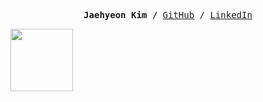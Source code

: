 <p><pre align="center">
<strong>Jaehyeon Kim /</strong> <a href="https://github.com/kiku99">GitHub</a> / <a href="https://www.linkedin.com/in/%EC%9E%AC%ED%98%84-%EA%B9%80-117160251/">LinkedIn</a></pre></p>

<a href="https://www.credly.com/badges/2d052e55-9b83-400b-8132-fdaf334dcea6/public_url"><img src="https://images.credly.com/size/220x220/images/00634f82-b07f-4bbd-a6bb-53de397fc3a6/image.png" width="100"></a>


